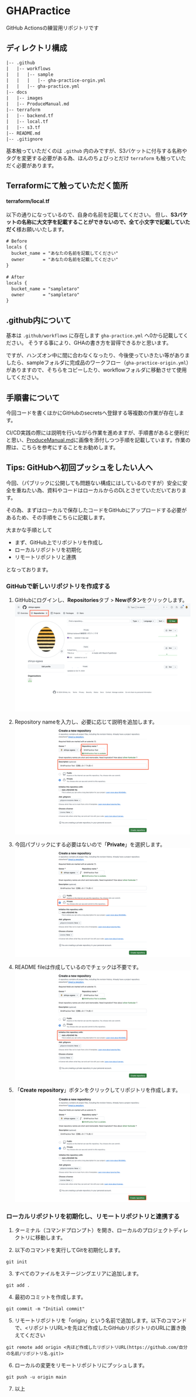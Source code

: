 # GHAPractice

GitHub Actionsの練習用リポジトリです

## ディレクトリ構成
```
|-- .github
|   |-- workflows
|   |   |-- sample
|   |   |   |-- gha-practice-orgin.yml
|   |   |-- gha-practice.yml
|-- docs
|   |-- images
|   |-- ProduceManual.md
|-- terraform
|   |-- backend.tf
|   |-- local.tf
|   |-- s3.tf
|-- README.md
|-- .gitignore
```

基本触っていただくのは `.github` 内のみですが、S3バケットに付与する名称やタグを変更する必要がある為、ほんのちょびっとだけ `terraform` も触っていただく必要があります。

## Terraformにて触っていただく箇所

#### terraform/local.tf

以下の通りになっているので、自身の名前を記載してください。
但し、**S3バケットの名称に大文字を記載することができないので、全て小文字で記載していただく**様お願いいたします。
```
# Before
locals {
  bucket_name = "あなたの名前を記載してください"
  owner       = "あなたの名前を記載してください"
}

# After
locals {
  bucket_name = "sampletaro"
  owner       = "sampletaro"
}
```

## .github内について

基本は `.github/workflows` に存在します `gha-practice.yml` へ0から記載してください。
そうする事により、GHAの書き方を習得できるかと思います。

ですが、ハンズオン中に間に合わなくなったり、今後使っていきたい等がありましたら、sampleフォルダに完成品のワークフロー（`gha-practice-origin.yml`）がありますので、そちらをコピーしたり、workflowフォルダに移動させて使用してください。

## 手順書について

今回コードを書くほかにGitHubのsecretsへ登録する等複数の作業が存在します。

CI/CD実践の際には説明を行いながら作業を進めますが、手順書があると便利だと思い、[ProduceManual.md](/docs/ProcedureManual.md)に画像を添付しつつ手順を記載しています。作業の際は、こちらを参考にすることをお勧めします。

## Tips: GitHubへ初回プッシュをしたい人へ
今回、（パブリックに公開しても問題ない構成にはしているのですが）安全に安全を重ねたい為、資料やコードはローカルからのDLとさせていただいております。

その為、まずはローカルで保存したコードをGitHubにアップロードする必要があるため、その手順をこちらに記載します。

大まかな手順として

- まず、GitHub上でリポジトリを作成し
- ローカルリポジトリを初期化
- リモートリポジトリと連携 

となっております。

### GitHubで新しいリポジトリを作成する

1. GitHubにログインし、**Repositories**タブ > **Newボタン**をクリックします。
![git-01](./docs/images/git-01.png)

2. Repository nameを入力し、必要に応じて説明を追加します。
![git-02](./docs/images/git-02.png)

3. 今回パブリックにする必要はないので「**Private**」を選択します。
![git-03](./docs/images/git-03.png)

4. README fileは作成しているのでチェックは不要です。
![git-04](./docs/images/git-04.png)

5. 「**Create repository**」ボタンをクリックしてリポジトリを作成します。
![git-05](./docs/images/git-05.png)

### ローカルリポジトリを初期化し、リモートリポジトリと連携する

1. ターミナル（コマンドプロンプト）を開き、ローカルのプロジェクトディレクトリに移動します。

2. 以下のコマンドを実行してGitを初期化します。
```
git init
```

3. すべてのファイルをステージングエリアに追加します。
```
git add .
```

4. 最初のコミットを作成します。
```
git commit -m "Initial commit"
```

5. リモートリポジトリを「origin」という名前で追加します。以下のコマンドで、<リポジトリURL>を先ほど作成したGitHubリポジトリのURLに置き換えてください
```
git remote add origin <先ほど作成したリポジトリURL(https://github.com/自分の名前/リポジトリ名.git)>
```

6. ローカルの変更をリモートリポジトリにプッシュします。
```
git push -u origin main
```

7. 以上